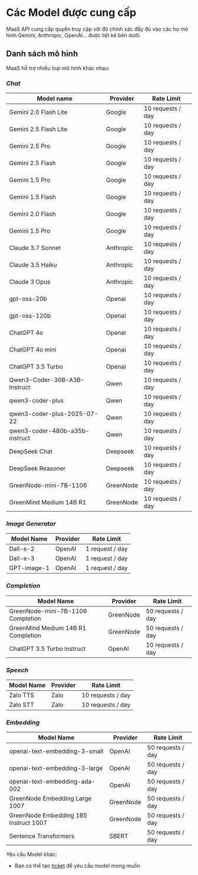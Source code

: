 # Các Model được cung cấp

MaaS API cung cấp quyền truy cập với độ chính xác đầy đủ vào các họ mô hình Gemini, Anthropic, OpenAI... được liệt kê bên dưới.

## Danh sách mô hình

MaaS hỗ trợ nhiều loại mô hình khác nhau:

### _Chat_

| Model name                     | Provider  | Rate Limit        |
| ------------------------------ | --------- | ----------------- |
| Gemini 2.0 Flash Lite          | Google    | 10 requests / day |
| Gemini 2.5 Flash Lite          | Google    | 10 requests / day |
| Gemini 2.5 Pro                 | Google    | 10 requests / day |
| Gemini 2.5 Flash               | Google    | 10 requests / day |
| Gemini 1.5 Pro                 | Google    | 10 requests / day |
| Gemini 1.5 Flash               | Google    | 10 requests / day |
| Gemini 2.0 Flash               | Google    | 10 requests / day |
| Gemini 1.5 Pro                 | Google    | 10 requests / day |
| Claude 3.7 Sonnet              | Anthropic | 10 requests / day |
| Claude 3.5 Haiku               | Anthropic | 10 requests / day |
| Claude 3 Opus                  | Anthropic | 10 requests / day |
| gpt-oss-20b                    | Openai    | 10 requests / day |
| gpt-oss-120b                   | Openai    | 10 requests / day |
| ChatGPT 4o                     | Openai    | 10 requests / day |
| ChatGPT 4o mini                | Openai    | 10 requests / day |
| ChatGPT 3.5 Turbo              | Openai    | 10 requests / day |
| Qwen3-Coder-30B-A3B-Instruct   | Qwen      | 10 requests / day |
| qwen3-coder-plus               | Qwen      | 10 requests / day |
| qwen3-coder-plus-2025-07-22    | Qwen      | 10 requests / day |
| qwen3-coder-480b-a35b-instruct | Qwen      | 10 requests / day |
| DeepSeek Chat                  | Deepseek  | 10 requests / day |
| DeepSeek Reasoner              | Deepseek  | 10 requests / day |
| GreenNode-mini-7B-1106         | GreenNode | 10 requests / day |
| GreenMind Medium 14B R1        | GreenNode | 10 requests / day |

### _Image Generator_

<table><thead><tr><th>Model Name</th><th>Provider</th><th valign="top">Rate Limit</th></tr></thead><tbody><tr><td>Dall-e-2</td><td>OpenAI</td><td valign="top">1 request / day</td></tr><tr><td>Dall-e-3</td><td>OpenAI</td><td valign="top">1 request / day</td></tr><tr><td>GPT-image-1</td><td>OpenAI</td><td valign="top">1 request / day</td></tr></tbody></table>

### _Completion_

| Model Name                         | Provider  | Rate Limit        |
| ---------------------------------- | --------- | ----------------- |
| GreenNode-mini-7B-1106 Completion  | GreenNode | 50 requests / day |
| GreenMind Medium 14B R1 Completion | GreenNode | 50 requests / day |
| ChatGPT 3.5 Turbo Instruct         | OpenAI    | 10 requests / day |

### _Speech_

| Model Name | Provider | Rate Limit        |
| ---------- | -------- | ----------------- |
| Zalo TTS   | Zalo     | 10 requests / day |
| Zalo STT   | Zalo     | 10 requests / day |

### _Embedding_

| Model Name                            | Provider  | Rate Limit        |
| ------------------------------------- | --------- | ----------------- |
| openai-text-embedding-3-small         | OpenAI    | 50 requests / day |
| openai-text-embedding-3-large         | OpenAI    | 50 requests / day |
| openai-text-embedding-ada-002         | OpenAI    | 50 requests / day |
| GreenNode Embedding Large 1007        | GreenNode | 50 requests / day |
| GreenNode Embedding 1B5 Instruct 1007 | GreenNode | 50 requests / day |
| Sentence Transformers                 | SBERT     | 50 requests / day |

Yêu cầu Model khác:

* Bạn có thể tạo [ticket](https://helpdesk.vngcloud.vn/portal/vi/newticket) để yêu cầu model mong muốn
